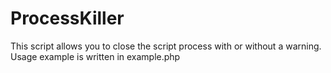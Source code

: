 # ProcessKiller
This script allows you to close the script process with or without a warning. Usage example is written in example.php
